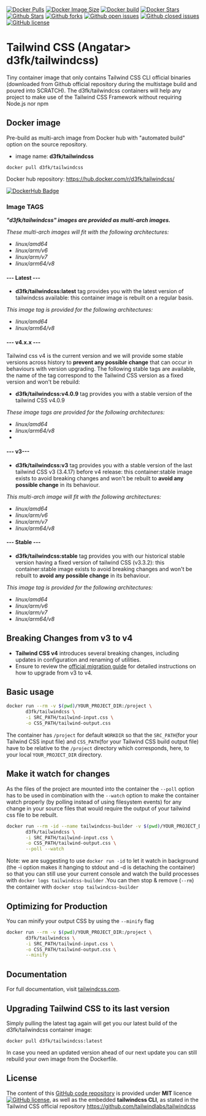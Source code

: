 [![Docker Pulls](https://badgen.net/docker/pulls/d3fk/tailwindcss?icon=docker&label=pulls&cache=600)](https://hub.docker.com/r/d3fk/tailwindcss/tags) [![Docker Image Size](https://badgen.net/docker/size/d3fk/tailwindcss/latest?icon=docker&label=image%20size&cache=600)](https://hub.docker.com/r/d3fk/tailwindcss/tags) [![Docker build](https://img.shields.io/badge/automated-automated?style=flat&logo=docker&logoColor=blue&label=build&color=green&cacheSeconds=600)](https://hub.docker.com/r/d3fk/tailwindcss/tags) [![Docker Stars](https://badgen.net/docker/stars/d3fk/tailwindcss?icon=docker&label=stars&color=green&cache=600)](https://hub.docker.com/r/d3fk/tailwindcss) [![Github Stars](https://img.shields.io/github/stars/Angatar/tailwindcss?label=stars&logo=github&color=green&style=flat&cacheSeconds=600)](https://github.com/Angatar/tailwindcss) [![Github forks](https://img.shields.io/github/forks/Angatar/tailwindcss?logo=github&style=flat&cacheSeconds=600)](https://github.com/Angatar/tailwindcss/fork) [![Github open issues](https://img.shields.io/github/issues-raw/Angatar/tailwindcss?logo=github&color=yellow&cacheSeconds=600)](https://github.com/Angatar/tailwindcss/issues) [![Github closed issues](https://img.shields.io/github/issues-closed-raw/Angatar/tailwindcss?logo=github&color=green&cacheSeconds=600)](https://github.com/Angatar/tailwindcss/issues?q=is%3Aissue+is%3Aclosed) [![GitHub license](https://img.shields.io/github/license/Angatar/tailwindcss)](https://github.com/Angatar/tailwindcss/blob/master/LICENSE)

# Tailwind CSS (Angatar> d3fk/tailwindcss)
Tiny container image that only contains Tailwind CSS CLI official binaries (downloaded from Github official repository during the multistage build and poured into SCRATCH).
The d3fk/tailwindcss containers will help any project to make use of the Tailwind CSS Framework without requiring Node.js nor npm


## Docker image

Pre-build as multi-arch image from Docker hub with "automated build" option on the source repository.

- image name: **d3fk/tailwindcss**

`docker pull d3fk/tailwindcss`

Docker hub repository: https://hub.docker.com/r/d3fk/tailwindcss/

[![DockerHub Badge](https://dockeri.co/image/d3fk/tailwindcss)](https://hub.docker.com/r/d3fk/tailwindcss)


### Image TAGS

***"d3fk/tailwindcss" images are provided as multi-arch images.***

*These multi-arch images will fit with the following architectures:*

- *linux/amd64*
- *linux/arm/v6*
- *linux/arm/v7*
- *linux/arm64/v8*

#### --- Latest ---

- **d3fk/tailwindcss:latest** tag provides you with the latest version of tailwindcss available: this container image is rebuilt on a regular basis.

*This image tag is provided for the following architectures:*
- *linux/amd64*
- *linux/arm64/v8*

#### --- v4.x.x ---
Tailwind css v4 is the current version and we will provide some stable versions across history to **prevent any possible change** that can occur in behaviours with version upgrading.
The following stable tags are available, the name of the tag correspond to the Tailwind CSS version as a fixed version and won't be rebuild:

- **d3fk/tailwindcss:v4.0.9** tag provides you with a stable version of the tailwind CSS v4.0.9
  
*These image tags are provided for the following architectures:*
- *linux/amd64*
- *linux/arm64/v8*
- 
#### --- v3---
- **d3fk/tailwindcss:v3** tag provides you with a stable version of the last tailwind CSS v3 (3.4.17) before v4 release: this container:stable image exists to avoid breaking changes and won't be rebuilt to **avoid any possible change** in its behaviour.

*This multi-arch image will fit with the following architectures:*
- *linux/amd64*
- *linux/arm/v6*
- *linux/arm/v7*
- *linux/arm64/v8*

#### --- Stable ---

- **d3fk/tailwindcss:stable** tag provides you with our historical stable version having a fixed version of tailwind CSS (v3.3.2): this container:stable image exists to avoid breaking changes and won't be rebuilt to **avoid any possible change** in its behaviour.

*This image tag is provided for the following architectures:*
- *linux/amd64*
- *linux/arm/v6*
- *linux/arm/v7*
- *linux/arm64/v8*

## Breaking Changes from v3 to v4

- **Tailwind CSS v4** introduces several breaking changes, including updates in configuration and renaming of utilities.
- Ensure to review the [official migration guide](https://tailwindcss.com/docs/upgrade-guide#changes-from-v3) for detailed instructions on how to upgrade from v3 to v4.

## Basic usage

```sh
docker run --rm -v $(pwd)/YOUR_PROJECT_DIR:/project \
       d3fk/tailwindcss \
       -i SRC_PATH/tailwind-input.css \
       -o CSS_PATH/tailwind-output.css
```

The container has `/project` for default `WORKDIR` so that the `SRC_PATH`(for your Tailwind CSS input file) and `CSS_PATH`(for your Tailwind CSS build output file) have to be relative to the `/project` directory which corresponds, here, to your local `YOUR_PROJECT_DIR` directory.

## Make it watch for changes

As the files of the project are mounted into the container the `--poll` option has to be used in combination with the `--watch` option to make the container watch properly (by polling instead of using filesystem events) for any change in your source files that would require the output of your tailwind css file to be rebuilt.

```sh
docker run --rm -id --name tailwindcss-builder -v $(pwd)/YOUR_PROJECT_DIR:/project \
       d3fk/tailwindcss \
       -i SRC_PATH/tailwind-input.css \
       -o CSS_PATH/tailwind-output.css \
       --poll --watch
```

Note: we are suggesting to use `docker run -id` to let it watch in background (the -i option makes it hanging to stdout and -d is detaching the container) so that you can still use your current console and watch the build processes with `docker logs tailwindcss-builder` .You can then stop & remove (`--rm`) the container with `docker stop tailwindcss-builder`


## Optimizing for Production

You can minify your output CSS by using the `--minify` flag
```sh
docker run --rm -v $(pwd)/YOUR_PROJECT_DIR:/project \
       d3fk/tailwindcss \
       -i SRC_PATH/tailwind-input.css \
       -o CSS_PATH/tailwind-output.css \
       --minify
```

## Documentation

For full documentation, visit [tailwindcss.com](https://tailwindcss.com/).

## Upgrading Tailwind CSS to its last version

Simply pulling the latest tag again will get you our latest build of the d3fk/tailwindcss container image:

`docker pull d3fk/tailwindcss:latest`

In case you need an updated version ahead of our next update you can still rebuild your own image from the Dockerfile.

## License

The content of this [GitHub code repository](https://github.com/Angatar/tailwindcss) is provided under **MIT** licence
[![GitHub license](https://img.shields.io/github/license/Angatar/tailwindcss)](https://github.com/Angatar/tailwindcss/blob/master/LICENSE), as well as the embedded **tailwindcss CLI**, as stated in the Tailwind CSS official repository https://github.com/tailwindlabs/tailwindcss
